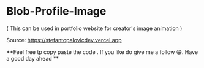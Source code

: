 # Blob-Profile-Image

( This can be used in portfolio website for creator's image animation )


Source: https://stefantopalovicdev.vercel.app 

**Feel free tp copy paste the code . If you like do give me a follow 😁. Have a good day ahead **
